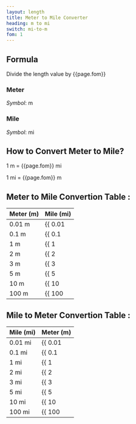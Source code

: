 ```yaml
---
layout: length
title: Meter to Mile Converter
heading: m to mi
switch: mi-to-m
fom: 1
---
```


## Formula
Divide the length value by {{page.fom}}

### Meter
*Symbol*: m

### Mile
*Symbol*: mi

## How to Convert Meter to Mile?
1 m = {{page.fom}} mi

1 mi = {{page.fom}} m

## Meter to Mile Convertion Table :

| Meter (m) | Mile (mi) |
| ---- | ---- |
| 0.01 m | {{ 0.01 | divided_by: page.fom | round: 5 }} mi |
| 0.1 m | {{ 0.1 | divided_by: page.fom | round: 5 }} mi |
| 1 m | {{ 1 | divided_by: page.fom | round: 5 }} mi |
| 2 m | {{ 2 | divided_by: page.fom | round: 5 }} mi |
| 3 m | {{ 3 | divided_by: page.fom | round: 5 }} mi |
| 5 m | {{ 5 | divided_by: page.fom | round: 5 }} mi |
| 10 m | {{ 10 | divided_by: page.fom | round: 5 }} mi |
| 100 m | {{ 100 | divided_by: page.fom | round: 5 }} mi |

## Mile to Meter Convertion Table :

| Mile (mi) | Meter (m) |
| ---- | ---- |
| 0.01 mi | {{ 0.01 | times: page.fom | round: 5 }} m |
| 0.1 mi | {{ 0.1 | times: page.fom | round: 5 }} m |
| 1 mi | {{ 1 | times: page.fom | round: 5 }} m |
| 2 mi | {{ 2 | times: page.fom | round: 5 }} m |
| 3 mi | {{ 3 | times: page.fom | round: 5 }} m |
| 5 mi | {{ 5 | times: page.fom | round: 5 }} m |
| 10 mi | {{ 10 | times: page.fom | round: 5 }} m |
| 100 mi | {{ 100 | times: page.fom | round: 5 }} m |

<script>
selectInput[7].selected = true
selectOutput[9].selected = true
</script>

